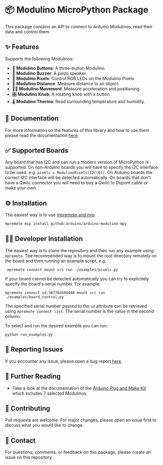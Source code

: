 # 📦 Modulino MicroPython Package

This package contains an API to connect to Arduino Modulinos, read their data and control them.

## ✨ Features

Supports the following Modulinos:

- 🔘 **Modulino Buttons**: A three-button Modulino.
- 🎵 **Modulino Buzzer**: A piezo speaker.
- 🌈 **Modulino Pixels**: Control RGB LEDs on the Modulino Pixels.
- 📏 **Modulino Distance**: Measure distance to an object.
- 🏃‍♂️ **Modulino Movement**: Measure acceleration and positioning.
- 🎛️ **Modulino Knob**: A rotating knob with a button.
- 🌡️ **Modulino Thermo**: Read surrounding temperature and humidity.

## 📖 Documentation
For more information on the features of this library and how to use them please read the documentation [here](./docs/).

## ✅ Supported Boards

Any board that has I2C and can run a modern version of MicroPython is supported. On non-Arduino boards you will have to specify the I2C interface to be used. e.g. `pixels = ModulinoPixels(I2C(0))`. On Arduino boards the correct I2C interface will be detected automatically.
On boards that don't have a Qwiic connector you will need to buy a Qwiic to Dupont cable or make your own.

## ⚙️ Installation

The easiest way is to use [mpremote and mip](https://docs.micropython.org/en/latest/reference/packages.html#packages): 

```bash
mpremote mip install github:arduino/arduino-modulino-mpy
```

## 🧑‍💻 Developer Installation

The easiest way is to clone the repository and then run any example using `mpremote`.
The recommended way is to mount the root directory remotely on the board and then running an example script. e.g.

```
 mpremote connect mount src run ./examples/pixels.py
```

If your board cannot be detected automatically you can try to explicitely specify the board's serial number. For example:

```
mpremote connect id:387784598440 mount src run ./examples/board_control.py
```

The specified serial number passed to the `id` attribute can be retrieved using `mpremote connect list`.
The serial number is the value in the second column.

To select and run the desired example you can run:

```
python run_examples.py
```

## 🐛 Reporting Issues

If you encounter any issue, please open a bug report [here](https://github.com/arduino/arduino-modulino-mpy/issues). 

## 📕 Further Reading

- Take a look at the documentation of the [Arduino Plug and Make Kit](https://docs.arduino.cc/hardware/plug-and-make-kit/) which includes 7 selected Modulinos.

## 💪 Contributing

Pull requests are welcome. For major changes, please open an issue first to discuss what you would like to change.

## 🤙 Contact

For questions, comments, or feedback on this package, please create an issue on this repository.